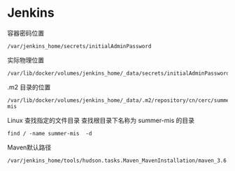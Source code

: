 # Jenkins 

容器密码位置

```
/var/jenkins_home/secrets/initialAdminPassword
```

实际物理位置

```
/var/lib/docker/volumes/jenkins_home/_data/secrets/initialAdminPassword
```

.m2 目录的位置

```
/var/lib/docker/volumes/jenkins_home/_data/.m2/repository/cn/cerc/summer-mis
```

Linux 查找指定的文件目录
查找根目录下名称为 summer-mis 的目录

```
find / -name summer-mis  -d
```

Maven默认路径

```
/var/jenkins_home/tools/hudson.tasks.Maven_MavenInstallation/maven_3.6.1/conf
```
